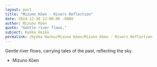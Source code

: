 ```yaml
---
layout: post
title: "Mizuno Kōen - Rivers Reflection"
date: 2024-12-30 12:00:00 -0000
author: Mizuno Kōen
quote: "Gentle river flows,"
subject: Kyōka Haiku
permalink: /Kyōka Haiku/Mizuno Kōen/Mizuno Kōen - Rivers Reflection
---
```


Gentle river flows,
carrying tales of the past,
reflecting the sky.

- Mizuno Kōen
